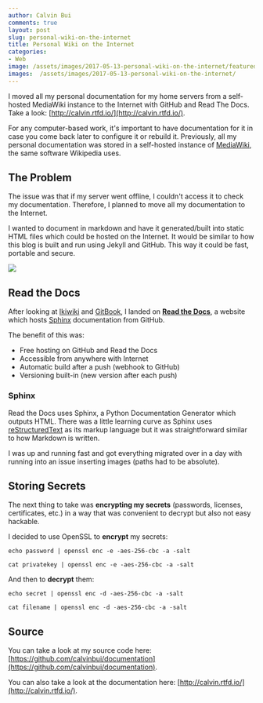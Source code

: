 ```yaml
---
author: Calvin Bui
comments: true
layout: post
slug: personal-wiki-on-the-internet
title: Personal Wiki on the Internet
categories:
- Web
image: /assets/images/2017-05-13-personal-wiki-on-the-internet/featured-image.jpg
images:  /assets/images/2017-05-13-personal-wiki-on-the-internet/
---
```


I moved all my personal documentation for my home servers from a self-hosted MediaWiki instance to the Internet with GitHub and Read The Docs. Take a look: [http://calvin.rtfd.io/](http://calvin.rtfd.io/).

<!-- more -->

For any computer-based work, it's important to have documentation for it in case you come back later to configure it or rebuild it. Previously, all my personal documentation was stored in a self-hosted instance of [MediaWiki](https://www.mediawiki.org/wiki/MediaWiki), the same software Wikipedia uses.

## The Problem

The issue was that if my server went offline, I couldn't access it to check my documentation. Therefore, I planned to move all my documentation to the Internet.

I wanted to document in markdown and have it generated/built into static HTML files which could be hosted on the Internet. It would be similar to how this blog is built and run using Jekyll and GitHub. This way it could be fast, portable and secure.

![]({{page.images}}staticsite.jpg)

## Read the Docs

After looking at [Ikiwiki](https://ikiwiki.info) and [GitBook](https://www.gitbook.com/), I landed on **[Read the Docs](https://readthedocs.org/)**, a website which hosts [Sphinx](http://www.sphinx-doc.org/en/stable/index.html) documentation from GitHub.

The benefit of this was:

*   Free hosting on GitHub and Read the Docs
*   Accessible from anywhere with Internet
*   Automatic build after a push (webhook to GitHub)
*   Versioning built-in (new version after each push)

### Sphinx

Read the Docs uses Sphinx, a Python Documentation Generator which outputs HTML. There was a little learning curve as Sphinx uses [reStructuredText](http://docutils.sourceforge.net/rst.html) as its markup language but it was straightforward similar to how Markdown is written.

I was up and running fast and got everything migrated over in a day with running into an issue inserting images (paths had to be absolute).

## Storing Secrets

The next thing to take was **encrypting my secrets** (passwords, licenses, certificates, etc.) in a way that was convenient to decrypt but also not easy hackable.

I decided to use OpenSSL to **encrypt** my secrets:

`echo password | openssl enc -e -aes-256-cbc -a -salt`

`cat privatekey | openssl enc -e -aes-256-cbc -a -salt`

And then to **decrypt** them:

`echo secret | openssl enc -d -aes-256-cbc -a -salt`

`cat filename | openssl enc -d -aes-256-cbc -a -salt`

## Source

You can take a look at my source code here: [https://github.com/calvinbui/documentation](https://github.com/calvinbui/documentation).

You can also take a look at the documentation here: [http://calvin.rtfd.io/](http://calvin.rtfd.io/).
